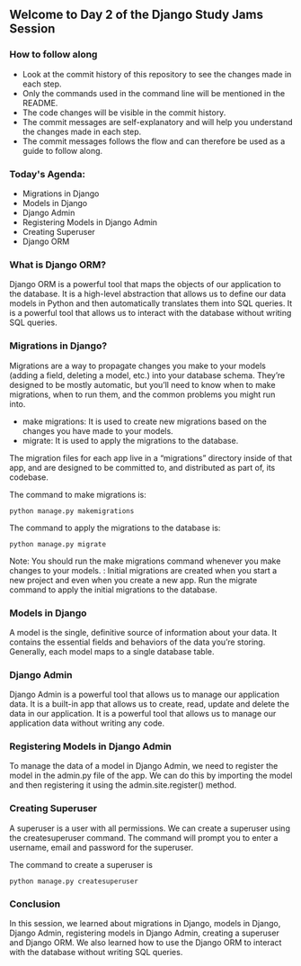 ## Welcome to Day 2 of the Django Study Jams Session

### How to follow along
- Look at the commit history of this repository to see the changes made in each step. 
- Only the commands used in the command line will be mentioned in the README.
- The code changes will be visible in the commit history.
- The commit messages are self-explanatory and will help you understand the changes made in each step.
- The commit messages follows the flow and can therefore be used as a guide to follow along.

### Today's Agenda:
- Migrations in Django
- Models in Django
- Django Admin
- Registering Models in Django Admin
- Creating Superuser
- Django ORM

### What is Django ORM?
Django ORM is a powerful tool that maps the objects of our application to the database. It is a high-level abstraction that allows us to define our data models in Python and then automatically translates them into SQL queries. It is a powerful tool that allows us to interact with the database without writing SQL queries.

### Migrations in Django?
Migrations are a way to propagate changes you make to your models (adding a field, deleting a model, etc.) into your database schema. They’re designed to be mostly automatic, but you’ll need to know when to make migrations, when to run them, and the common problems you might run into.

- make migrations: It is used to create new migrations based on the changes you have made to your models.
- migrate: It is used to apply the migrations to the database.

The migration files for each app live in a “migrations” directory inside of that app, and are designed to be committed to, and distributed as part of, its codebase.

The command to make migrations is:
```
python manage.py makemigrations
```

The command to apply the migrations to the database is:
```
python manage.py migrate
```

Note: You should run the make migrations command whenever you make changes to your models.
    : Initial migrations are created when you start a new project and even when you create a new app. Run the migrate command to apply the initial migrations to the database.

### Models in Django
A model is the single, definitive source of information about your data. It contains the essential fields and behaviors of the data you’re storing. Generally, each model maps to a single database table.

### Django Admin
Django Admin is a powerful tool that allows us to manage our application data. It is a built-in app that allows us to create, read, update and delete the data in our application. It is a powerful tool that allows us to manage our application data without writing any code.

### Registering Models in Django Admin
To manage the data of a model in Django Admin, we need to register the model in the admin.py file of the app. We can do this by importing the model and then registering it using the admin.site.register() method.

### Creating Superuser
A superuser is a user with all permissions. We can create a superuser using the createsuperuser command. The command will prompt you to enter a username, email and password for the superuser.

The command to create a superuser is
```
python manage.py createsuperuser
```

### Conclusion
In this session, we learned about migrations in Django, models in Django, Django Admin, registering models in Django Admin, creating a superuser and Django ORM. We also learned how to use the Django ORM to interact with the database without writing SQL queries.

